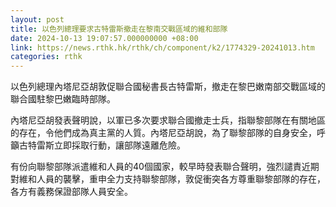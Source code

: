 ```yaml
---
layout: post
title: 以色列總理要求古特雷斯撤走在黎南交戰區域的維和部隊
date: 2024-10-13 19:07:57.000000000 +08:00
link: https://news.rthk.hk/rthk/ch/component/k2/1774329-20241013.htm
categories: rthk
---
```


以色列總理內塔尼亞胡敦促聯合國秘書長古特雷斯，撤走在黎巴嫩南部交戰區域的聯合國駐黎巴嫩臨時部隊。

內塔尼亞胡發表聲明說，以軍已多次要求聯合國撤走士兵，指聯黎部隊在有關地區的存在，令他們成為真主黨的人質。內塔尼亞胡說，為了聯黎部隊的自身安全，呼籲古特雷斯立即採取行動，讓部隊遠離危險。

有份向聯黎部隊派遣維和人員的40個國家，較早時發表聯合聲明，強烈譴責近期對維和人員的襲擊，重申全力支持聯黎部隊，敦促衝突各方尊重聯黎部隊的存在，各方有義務保證部隊人員安全。
